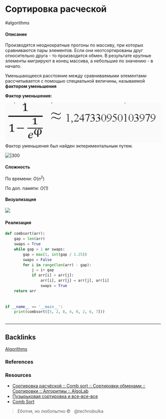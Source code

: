 # Сортировка расческой
#algorithms 

#### Описание
Производятся неоднократные прогоны по массиву, при которых сравниваются пары элементов. Если они неотсортированы друг относительно друга - то производится обмен. В результате крупные элементы мигрируют в конец массива, а небольшие по значению - в начало.

Уменьшающееся расстояние между сравниваемыми элементами рассчитывается с помощью специальной величины, называемой **фактором уменьшения**

**Фактор уменьшения:**

![|250](../Static/Pasted%20image%2020220701174159.png)
Фактор уменьшения был найден экпериментальным путем.

![|300](http://cs.clackamas.cc.or.us/molatore/cs260Spr03/Image12.gif)

#### Сложность
По времени:
$O(n^2)$

По доп. памяти:
$O(1)$

#### Визуализация

![](https://habrastorage.org/web/52f/41b/2fb/52f41b2fbd024cf8b9dfdba8d0dbd239.gif)

#### Реализация

```python
def combsort(arr):
    gap = len(arr)
    swaps = True
    while gap > 1 or swaps:
        gap = max(1, int(gap / 1.25))
        swaps = False
        for i in range(len(arr) - gap):
            j = i+ gap
            if arr[i] > arr[j]:
                arr[i], arr[j] = arr[j], arr[i]
                swaps = True
    return arr


if __name__ == '__main__':
    print(combsort([5, 2, 8, 4, 0, 2, 6, 7]))
    
```

---
## Backlinks
[Algorithms](../Algorithms.md)

### References

### Resources
- [Сортировка расчёской :: Comb sort :: Сортировки обменами :: Сортировки :: Алгоритмы :: AlgoLab](http://algolab.valemak.com/heap/comb)
- [Пузырьковая сортировка и все-все-все](https://habr.com/ru/post/204600/)
- [Comb Sort](http://cs.clackamas.cc.or.us/molatore/cs260Spr03/combsort.htm)

> Еботня, но любопытно ©   @technobulka



